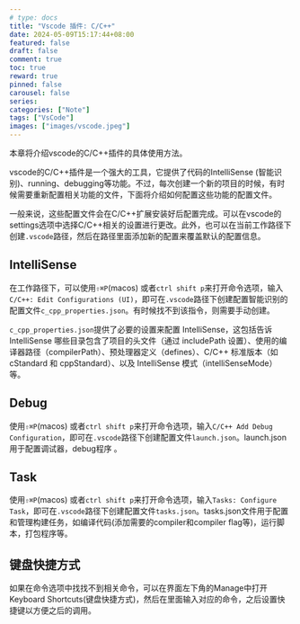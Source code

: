```yaml
---
# type: docs 
title: "Vscode 插件: C/C++"
date: 2024-05-09T15:17:44+08:00
featured: false
draft: false
comment: true
toc: true
reward: true
pinned: false
carousel: false
series:
categories: ["Note"]
tags: ["VsCode"]
images: ["images/vscode.jpeg"]
---
```


本章将介绍vscode的C/C++插件的具体使用方法。

<!--more-->

vscode的C/C++插件是一个强大的工具，它提供了代码的IntelliSense (智能识别)、running、debugging等功能。不过，每次创建一个新的项目的时候，有时候需要重新配置相关功能的文件，下面将介绍如何配置这些功能的配置文件。



一般来说，这些配置文件会在C/C++扩展安装好后配置完成。可以在vscode的settings选项中选择C/C++相关的设置进行更改。此外，也可以在当前工作路径下创建`.vscode`路径，然后在路径里面添加新的配置来覆盖默认的配置信息。



## IntelliSense

在工作路径下，可以使用`⇧⌘P`(macos) 或者`ctrl shift p`来打开命令选项，输入`C/C++: Edit Configurations (UI)`，即可在`.vscode`路径下创建配置智能识别的配置文件`c_cpp_properties.json`。有时候找不到该指令，则需要手动创建。

`c_cpp_properties.json`提供了必要的设置来配置 IntelliSense，这包括告诉 IntelliSense 哪些目录包含了项目的头文件（通过 includePath 设置）、使用的编译器路径（compilerPath）、预处理器定义（defines）、C/C++ 标准版本（如 cStandard 和 cppStandard）、以及 IntelliSense 模式（intelliSenseMode）等。



## Debug

使用`⇧⌘P`(macos) 或者`ctrl shift p`来打开命令选项，输入`C/C++ Add Debug Configuration`，即可在`.vscode`路径下创建配置文件`launch.json`。launch.json 用于配置调试器，debug程序 。



## Task

使用`⇧⌘P`(macos) 或者`ctrl shift p`来打开命令选项，输入`Tasks: Configure Task`，即可在`.vscode`路径下创建配置文件`tasks.json`。tasks.json文件用于配置和管理构建任务，如编译代码(添加需要的compiler和compiler flag等)，运行脚本，打包程序等。



## 键盘快捷方式

如果在命令选项中找找不到相关命令，可以在界面左下角的Manage中打开Keyboard Shortcuts(键盘快捷方式)，然后在里面输入对应的命令，之后设置快捷键以方便之后的调用。

